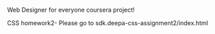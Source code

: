 

Web Designer for everyone coursera project!

CSS homework2- Please go to 
sdk.deepa-css-assignment2/index.html
